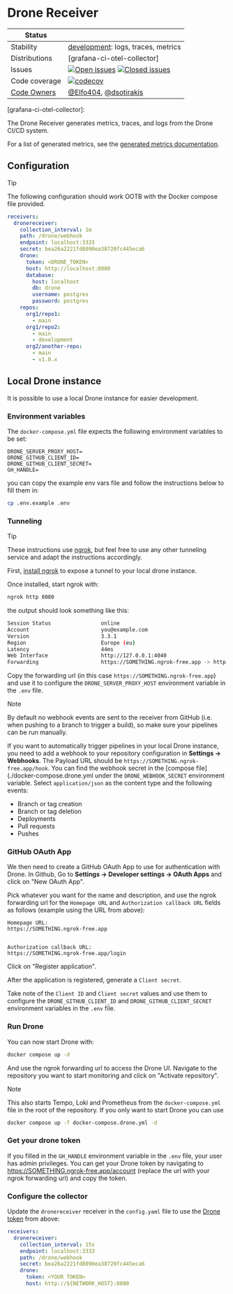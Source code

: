 # Drone Receiver

<!-- prettier-ignore-start -->
<!-- status autogenerated section -->
| Status        |           |
| ------------- |-----------|
| Stability     | [development]: logs, traces, metrics   |
| Distributions | [grafana-ci-otel-collector] |
| Issues        | [![Open issues](https://img.shields.io/github/issues-search/open-telemetry/opentelemetry-collector-contrib?query=is%3Aissue%20is%3Aopen%20label%3Areceiver%2Fdrone%20&label=open&color=orange&logo=opentelemetry)](https://github.com/open-telemetry/opentelemetry-collector-contrib/issues?q=is%3Aopen+is%3Aissue+label%3Areceiver%2Fdrone) [![Closed issues](https://img.shields.io/github/issues-search/open-telemetry/opentelemetry-collector-contrib?query=is%3Aissue%20is%3Aclosed%20label%3Areceiver%2Fdrone%20&label=closed&color=blue&logo=opentelemetry)](https://github.com/open-telemetry/opentelemetry-collector-contrib/issues?q=is%3Aclosed+is%3Aissue+label%3Areceiver%2Fdrone) |
| Code coverage | [![codecov](https://codecov.io/github/open-telemetry/opentelemetry-collector-contrib/graph/main/badge.svg?component=receiver_dronereceiver)](https://app.codecov.io/gh/open-telemetry/opentelemetry-collector-contrib/tree/main/?components%5B0%5D=receiver_dronereceiver&displayType=list) |
| [Code Owners](https://github.com/open-telemetry/opentelemetry-collector-contrib/blob/main/CONTRIBUTING.md#becoming-a-code-owner)    | [@Elfo404](https://www.github.com/Elfo404), [@dsotirakis](https://www.github.com/dsotirakis) |

[development]: https://github.com/open-telemetry/opentelemetry-collector/blob/main/docs/component-stability.md#development
[grafana-ci-otel-collector]: 
<!-- end autogenerated section -->
<!-- prettier-ignore-end -->

The Drone Receiver generates metrics, traces, and logs from the Drone CI/CD system.

For a list of generated metrics, see the [generated metrics documentation](./documentation.md).

## Configuration

> [!TIP]  
> The following configuration should work OOTB with the Docker compose file provided.

```yaml
receivers:
  dronereceiver:
    collection_interval: 1m
    path: /drone/webhook
    endpoint: localhost:3333
    secret: bea26a2221fd8090ea38720fc445eca6
    drone:
      token: <DRONE_TOKEN>
      host: http://localhost:8080
      database:
        host: localhost
        db: drone
        username: postgres
        password: postgres
    repos:
      org1/repo1:
        - main
      org1/repo2:
        - main
        - development
      org2/another-repo:
        - main
        - v1.0.x
```

## Local Drone instance

It is possible to use a local Drone instance for easier development.

### Environment variables

The `docker-compose.yml` file expects the following environment variables to be set:

```properties
DRONE_SERVER_PROXY_HOST=
DRONE_GITHUB_CLIENT_ID=
DRONE_GITHUB_CLIENT_SECRET=
GH_HANDLE=
```

you can copy the example env vars file and follow the instructions below to fill them in:

```bash
cp .env.example .env
```

### Tunneling

> [!TIP]  
> These instructions use [ngrok](https://ngrok.com/download), but feel free to use any other
> tunneling service and adapt the instructions accordingly.

First, [install ngrok](https://ngrok.com/download) to expose a tunnel to your local drone instance.

Once installed, start ngrok with:

```bash
ngrok http 8080
```

the output should look something like this:

```bash
Session Status                online
Account                       you@example.com
Version                       3.3.1
Region                        Europe (eu)
Latency                       44ms
Web Interface                 http://127.0.0.1:4040
Forwarding                    https://SOMETHING.ngrok-free.app -> http://localhost:8080
```

Copy the forwarding url (in this case `https://SOMETHING.ngrok-free.app`) and use it to configure the `DRONE_SERVER_PROXY_HOST` environment variable in the `.env` file.

> [!NOTE]  
> By default no webhook events are sent to the receiver from GitHub (i.e. when
> pushing to a branch to trigger a build), so make sure your pipelines can be run manually.
>
> If you want to automatically trigger pipelines in your local Drone instance, you need to add a
> webhook to your repository configuration in **Settings -> Webhooks**.
> The Payload URL should be `https://SOMETHING.ngrok-free.app/hook`. You can find the webhook secret
> in the [compose file](./docker-compose.drone.yml under the `DRONE_WEBHOOK_SECRET` environment
> variable. Select `application/json` as the content type and the following events:
>
> - Branch or tag creation
> - Branch or tag deletion
> - Deployments
> - Pull requests
> - Pushes

### GitHub OAuth App

We then need to create a GitHub OAuth App to use for authentication with Drone.
In Github, Go to **Settings -> Developer settings -> OAuth Apps** and click on "New OAuth App".

Pick whatever you want for the name and description, and use the ngrok forwarding url for the `Homepage URL` and `Authorization callback URL` fields as follows (example using the URL from above):

```
Homepage URL:
https://SOMETHING.ngrok-free.app


Authorization callback URL:
https://SOMETHING.ngrok-free.app/login
```

Click on "Register application".

After the application is registered, generate a `Client secret`.

Take note of the `Client ID` and `Client secret` values and use them to configure the `DRONE_GITHUB_CLIENT_ID` and `DRONE_GITHUB_CLIENT_SECRET` environment variables in the `.env` file.

### Run Drone

You can now start Drone with:

```bash
docker compose up -d
```

And use the ngrok forwarding url to access the Drone UI.
Navigate to the repository you want to start monitoring and click on "Activate repository".

> [!NOTE]  
> This also starts Tempo, Loki and Prometheus from the `docker-compose.yml` file in the root of the repository. If you only want to start Drone you can use
>
> ```bash
> docker compose up -f docker-compose.drone.yml -d
> ```

### Get your drone token

If you filled in the `GH_HANDLE` environment variable in the `.env` file, your user has admin privileges. You can get your Drone token by navigating to https://SOMETHING.ngrok-free.app/account (replace the url with your ngrok forwarding url) and copy the token.

### Configure the collector

Update the `dronereceiver` receiver in the `config.yaml` file to use the [Drone token](#get-your-drone-token) from above:

```yaml
receivers:
  dronereceiver:
    collection_interval: 15s
    endpoint: localhost:3333
    path: /drone/webhook
    secret: bea26a2221fd8090ea38720fc445eca6
    drone:
      token: <YOUR TOKEN>
      host: http://${NETWORK_HOST}:8080
```
